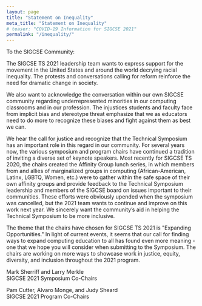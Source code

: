 ```yaml
---
layout: page
title: "Statement on Inequality"
meta_title: "Statement on Inequality"
# teaser: "COVID-19 Information for SIGCSE 2021"
permalink: "/inequality/"
---
```

To the SIGCSE Community:

The SIGCSE TS 2021 leadership team wants to express support for the movement in the United States and around the world decrying racial inequality. The protests and conversations calling for reform reinforce the need for dramatic change in society.

We also want to acknowledge the conversation within our own SIGCSE community regarding underrepresented minorities in our computing classrooms and in our profession.  The injustices students and faculty face from implicit bias and stereotype threat emphasize that we as educators need to do more to recognize these biases and fight against them as best we can.

We hear the call for justice and recognize that the Technical Symposium has an important role in this regard in our community.  For several years now, the various symposium and program chairs have continued a tradition of inviting a diverse set of keynote speakers. Most recently for SIGCSE TS 2020, the chairs created the Affinity Group lunch series, in which members from and allies of marginalized groups in computing (African-American, Latinx, LGBTQ, Women, etc.) were to gather within the safe space of their own affinity groups and provide feedback to the Technical Symposium leadership and members of the SIGCSE board on issues important to their communities.  These efforts were obviously upended when the symposium was cancelled, but the 2021 team wants to continue and improve on this work next year. We sincerely want the community’s aid in helping the Technical Symposium to be more inclusive.

The theme that the chairs have chosen for SIGCSE TS 2021 is "Expanding Opportunities."  In light of current events, it seems that our call for finding ways to expand computing education to all has found even more meaning - one that we hope you will consider when submitting to the Symposium.  The chairs are working on more ways to showcase work in justice, equity, diversity, and inclusion throughout the 2021 program.  

Mark Sherriff and Larry Merkle     
SIGCSE 2021 Symposium Co-Chairs

Pam Cutter, Alvaro Monge, and Judy Sheard     
SIGCSE 2021 Program Co-Chairs
